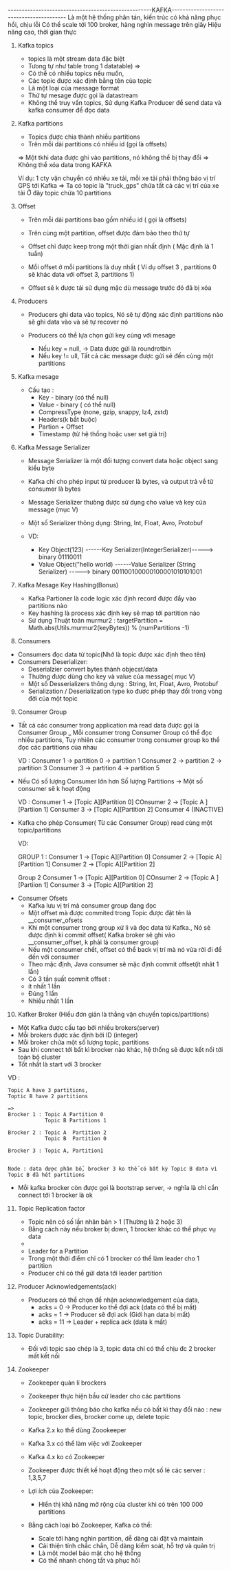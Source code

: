 
----------------------------------------------------KAFKA----------------------------------------
Là một hệ thống phân tán, kiến trúc có khả năng phục hồi, chịu lỗi 
Có thể scale tới 100 broker, hàng nghìn message trên giây
Hiệu năng cao, thời gian thực



1. Kafka topics
    
    - topics là một stream data đặc biệt 
    - Tưong tự như table trong 1 datatable) => 
    - Có thể có nhiều topics nếu muốn, 
    - Các topic được xác định bằng tên của topic
    - Là một loại của message format
    - Thứ tự mesage được gọi là datastream
    - Không thể truy vấn topics, Sử dụng Kafka Producer để send data và kafka consumer để đọc data
    
2. Kafka partitions

    - Topics được chia thành nhiều partitions
    - Trên mỗi dải partitions có nhiều id (gọi là offsets)

    => Một tkhi data được ghi vào partitions, nó không thể bị thay đổi => Không thể xóa data trong KAFKA
    
    Ví dụ: 1 cty vận chuyển có nhiều xe tải, mỗi xe tải phải thông báo vị trí GPS tới Kafka => Ta có topic là "truck_gps" chứa tất cả các vị trí của xe tải
           Ở đây topic chứa 10 partitions
           
3. Offset
    - Trên mỗi dải partitions bao gồm nhiều id ( gọi là offsets)
    
    - Trên cùng một partition, offset được đảm bảo theo thứ tự
    
    - Offset chỉ được keep trong một thời gian nhất định ( Mặc định là 1 tuần)
    
    - Mỗi offset ở mỗi partitions là duy nhất ( Ví dụ offset 3 , partitions 0 sẽ khác data với offset 3, partitions 1)
    
    - Offset sẽ k được tái sử dụng mặc dù message trước đó đã bị xóa

4. Producers

   -  Producers ghi data vào topics, Nó sẽ tự động  xác định partitions nào sẽ ghi data vào và sẽ tự recover nó
    
   -  Producers có thể lựa chọn gửi key cùng với mesage
         
        + Nếu key = null, -> Data được gửi là roundrotbin
        + Nếu  key != ull, Tất cả các message được gửi sẽ đến cùng một partitions
    
5. Kafka mesage 
    
    - Cấu tạo : 
        + Key - binary (có thể null)
        + Value - binary ( có thể null)
        + CompressType (none, gzip, snappy, lz4, zstd)
        + Headers(k bắt buộc)
        + Partion + Offset 
        + Timestamp (từ hệ thống hoặc user set giá trị)
        
6. Kafka Message Serializer
    - Message Serializer là một đối tượng convert data hoặc object sang kiểu byte
    - Kafka chỉ cho phép input từ producer là bytes, và output trả về từ consumer là bytes
    - Message Serializer thưòng được sử dụng cho value và key của message (mục V)
    - Một số Serializer thông dụng:  String, Int, Float, Avro, Protobuf
    
    
    - VD:
        + Key Object(123)             ------Key Serializer(IntegerSerializer)-----> binary 01110011 
        + Value Object("hello world)  ------Value Serializer (String Serializer) -----> binary 001100100000100001010101001
    
7. Kafka Mesage Key Hashing(Bonus)

    - Kafka Partioner là code logic xác định record được đẩy vào partitions nào
    - Key hashing là process xác định key sẽ map tới partition nào
    - Sử dụng Thuật toán murmur2 :
        targetPartition = Math.abs(Utils.murmur2(keyBytes)) % (numPartitions -1)
    
8. Consumers
- Consumers đọc data từ topic(Nhớ là topic được xác định theo tên)
- Consumers Deserializer:
   + Deserialzier convert bytes thành objecst/data
   + Thường được dùng cho key và value của message( mục V)
   + Một số Desserializers thông dụng :  String, Int, Float, Avro, Protobuf
   + Serialization / Deserialization type ko được phép thay đổi trong vòng đời của một topic


9. Consumer Group

- Tất cả các consumer trong application mà read data được gọi là Consumer Group
_ Mỗi consumer trong Consumer Group có thể đọc nhiều partitions, Tuy nhiên các consumer trong consumer group ko thể đọc các partitions của nhau
    
    VD : Consumer 1 -> partition 0
                    -> partition 1
        Consumer 2  -> partition 2 
                    -> partition 3
        Consumer 3  -> partition 4
                    -> partition 5
                    
- Nếu Có số lượng Consumer lớn hơn Số lượng Partitions -> Một số consumer sẽ k hoạt động

    VD : Consumer 1 -> [Topic A][Partition 0]
         COnsumer 2 -> [Topic A ][Partiion 1]
         Consumer 3 -> [Topic A][Partition 2]
         Consumer 4 (INACTIVE)
         
- Kafka cho phép Consumer( Từ các Consumer Group) read cùng một  topic/partitions 
    
    VD: 
    
    
    GROUP 1 : 
            Consumer 1 -> [Topic A][Partition 0]
            Consumer 2 -> [Topic A][Partition 1]
            Consumer 2 -> [Topic A][Partition 2]
    
    Group 2 
            Consumer 1 -> [Topic A][Partition 0]
            COnsumer 2 -> [Topic A ][Partiion 1]
            Consumer 3 -> [Topic A][Partition 2]
            
* Consumer Ofsets
   -  Kafka lưu vị trí mà consumer group đang đọc
   -  Một offset mà được commited trong Topic được đặt tên là __consumer_ofsets
   - Khi một consumer trong group xử li và đọc data từ Kafka., Nó sẽ được định kì commit offset( Kafka broker sẽ ghi vào __consumer_offset, k phải là consumer group)
   - Nếu một consumer chết, offset có thể back vị trí mà nó vừa rời đi để đến với consumer
   -  Theo mặc định, Java consumer sẽ mặc định commit offset(ít nhât 1 lần)
   - Có 3 tần suất commit offset : 
    + ít nhất 1 lần
    + Đúng 1 lần
    + Nhiều nhất 1 lần

10. Kafker Broker (Hiểu đơn giản là thằng vận chuyển topics/partitions)
-   Một Kafka được cấu tạo bởi nhiều brokers(server)
-   Mỗi brokers được xác định bởi ID (integer)
-   Mỗi broker chứa một số lượng topic, partitions 
-   Sau khi connect tới bất kì brocker nào khác, hệ thống sẽ được kết nối tới toàn bộ cluster
-   Tốt nhất là start với 3 brocker

VD : 
    
    Topic A have 3 partitions, 
    Toptic B have 2 partitions
    
    => 
    Brocker 1 : Topic A Partition 0
                Topic B Partitions 1
    
    Brocker 2 : Topic A  Partition 2
                Topic B  Partition 0
    
    Brocker 3 : Topic A, Partition1
    
    
    Node : data được phân bổ, brocker 3 ko thể có bất kỳ Topic B data vì Topic B đã hết partitions
    
    
- Mỗi kafka brocker còn được gọi là bootstrap server, -> nghĩa là chỉ cần connect tới 1 brocker là ok

11. Topic Replication factor

    - Topic nên có số lần nhân bản > 1 (Thường là 2 hoặc 3)
    - Bằng cách này nếu broker bị down, 1 brocker khác có thể phục vụ data
    - 
    
    
    * Leader for a Partition
    - Trong một thời điểm chỉ có 1 brocker có thể làm leader cho 1 partition
    - Producer chỉ có thể gửi data tới leader partition
12. Producer Acknowledgements(ack)

    - Producers có thể chọn để nhận acknowledgement của data,
       + acks = 0 -> Producer ko thể đợi ack (data có thể bị mất)
       + acks = 1 -> Producer sẽ đợi ack (Giới hạn data  bị mất)
       + acks = 11 -> Leader + replica ack (data k mất)
       
       
13. Topic Durability:
    
    - Đối với topic sao chép là 3, topic data chỉ có thể chịu đc 2 brocker mất kết nối
    

14. Zookeeper
    
    - Zookeeper quản lí brockers
    - Zookeeper thực hiện bầu cử leader cho  các partitions
    - Zookeeper gửi thông báo cho kafka nếu có bất kì thay đổi nào : new topic, brocker dies, brocker come up, delete topic
   
    
    - Kafka 2.x ko thể dùng Zoookeeper
    - Kafka 3.x có thể làm việc với Zookeeper
    - Kafka 4.x ko có Zookeeper
    
     - Zookeeper được thiết kế hoạt động theo một số lẻ các server : 1,3,5,7
     
     - Lợi ích của Zookeeper:
          + HIển thị khả năng mở rộng của cluster khi có trên 100 000 partitions
        
     - Bằng cách loại bỏ  Zookeeper, Kafka có thể:   
        + Scale tới hàng nghìn partition, dễ dàng cài đặt và maintain
        + Cải thiện tính chắc chắn, Dễ dàng kiểm soát, hỗ trợ và quản trị
        + Là một model bảo mật cho hệ thống
        + Có thể nhanh chóng tắt và phục hồi
    
    
    

 


